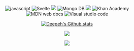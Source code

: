 

<p align="center">
<img src="https://img.shields.io/badge/JavaScript-F7DF1E?style=for-the-badge&logo=JavaScript&logoColor=white" alt="javascript"> <img src="https://img.shields.io/badge/Svelte-4A4A55?style=for-the-badge&logo=svelte&logoColor=FF3E00" alt="Svelte"> <img src="https://img.shields.io/badge/Tailwind_CSS-38B2AC?style=for-the-badge&logo=tailwind-css&logoColor=white" src="Tailwind"> <img src="https://img.shields.io/badge/MongoDB-4EA94B?style=for-the-badge&logo=mongodb&logoColor=white" alt="Mongo DB"> <img src="https://img.shields.io/badge/freecodecamp-27273D?style=for-the-badge&logo=freecodecamp&logoColor=white"> <img src="https://img.shields.io/badge/Khan%20Academy-14BF96?style=for-the-badge&logo=Khan%20Academy&logoColor=white" alt="Khan Academy"> <img src="https://img.shields.io/badge/MDN_Web_Docs-black?style=for-the-badge&logo=mdnwebdocs&logoColor=white" alt="MDN web docs"> <img src="https://img.shields.io/badge/Visual_Studio_Code-0078D4?style=for-the-badge&logo=visual%20studio%20code&logoColor=white" alt="Visual studio code">
</p>

<p align="center">
  <a href="https://github.com/anuraghazra&theme=dracula">
    <img src="https://github-readme-stats.vercel.app/api?username=Deepesh2023" alt="Deepeh's Github stats">
  </a>
</p>

<p align="center">
  <img src="https://user-images.githubusercontent.com/74038190/212284115-f47cd8ff-2ffb-4b04-b5bf-4d1c14c0247f.gif">
</p>

<p align="center">
  <img src="https://quotes-github-readme.vercel.app/api?type=horizontal&theme=dark)](https://github.com/piyushsuthar/github-readme-quotes">
</p>








